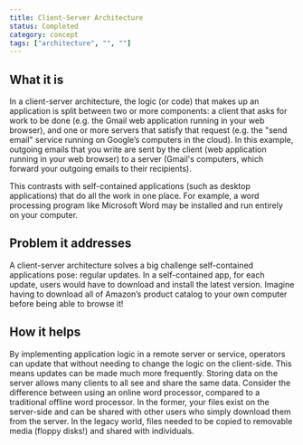```yaml
---
title: Client-Server Architecture
status: Completed
category: concept
tags: ["architecture", "", ""]
---
```


## What it is

In a client-server architecture, the logic (or code) that makes up an application is split between two or more components: a client that asks for work to be done (e.g. the Gmail web application running in your web browser), and one or more servers that satisfy that request (e.g. the "send email" service running on Google’s computers in the cloud). In this example, outgoing emails that you write are sent by the client (web application running in your web browser) to a server (Gmail's computers, which forward your outgoing emails to their recipients).

This contrasts with self-contained applications (such as desktop applications) that do all the work in one place. For example, a word processing program like Microsoft Word may be installed and run entirely on your computer.

## Problem it addresses 

A client-server architecture solves a big challenge self-contained applications pose: regular updates. In a self-contained app, for each update, users would have to download and install the latest version. Imagine having to download all of Amazon’s product catalog to your own computer before being able to browse it!

## How it helps

By implementing application logic in a remote server or service, operators can update that without needing to change the logic on the client-side. This means updates can be made much more frequently. Storing data on the server allows many clients to all see and share the same data. Consider the difference between using an online word processor, compared to a traditional offline word processor. In the former, your files exist on the server-side and can be shared with other users who simply download them from the server. In the legacy world, files needed to be copied to removable media (floppy disks!) and shared with individuals.
